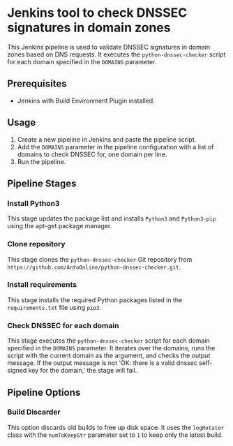 # Jenkins tool to check DNSSEC signatures in domain zones

This Jenkins pipeline is used to validate DNSSEC signatures in domain zones based on DNS requests. It executes the `python-dnssec-checker` script for each domain specified in the `DOMAINS` parameter.

## Prerequisites

- Jenkins with Build Environment Plugin installed.

## Usage

1. Create a new pipeline in Jenkins and paste the pipeline script.
2. Add the `DOMAINS` parameter in the pipeline configuration with a list of domains to check DNSSEC for, one domain per line.
3. Run the pipeline.

## Pipeline Stages

### Install Python3

This stage updates the package list and installs `Python3` and `Python3-pip` using the apt-get package manager.

### Clone repository

This stage clones the `python-dnssec-checker` Git repository from `https://github.com/AntoOnline/python-dnssec-checker.git`.

### Install requirements

This stage installs the required Python packages listed in the `requirements.txt` file using `pip3`.

### Check DNSSEC for each domain

This stage executes the `python-dnssec-checker` script for each domain specified in the `DOMAINS` parameter. It iterates over the domains, runs the script with the current domain as the argument, and checks the output message. If the output message is not 'OK: there is a valid dnssec self-signed key for the domain,' the stage will fail.

## Pipeline Options

### Build Discarder

This option discards old builds to free up disk space. It uses the `logRotator` class with the `numToKeepStr` parameter set to `1` to keep only the latest build.
